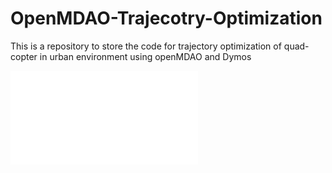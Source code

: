 # OpenMDAO-Trajecotry-Optimization
This is a repository to store the code for trajectory optimization of quad-copter in urban environment using openMDAO and Dymos

![Trajectory](./figures_obs_traj/trajectory3D_obs.pdf)